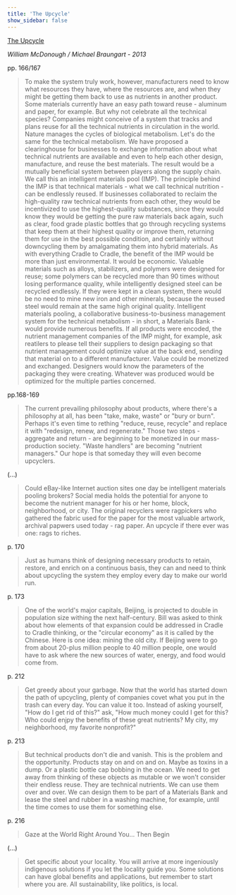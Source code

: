 ```yaml
---
title: 'The Upcycle'
show_sidebar: false
---
```


[The Upcycle](https://www.mcdonough.com/writings/the-upcycle/)

*William McDonough / Michael Braungart - 2013*

pp. 166/167

> To make the system truly work, however, manufacturers need to know what resources they have, where the resources are, and when they might be getting them back to use as nutrients in another product. Some materials currently have an easy path toward reuse - aluminum and paper, for example. But why not celebrate all the technical species? Companies might conceive of a system that tracks and plans reuse for all the technical nutrients in circulation in the world.
> Nature manages the cycles of biological metabolism. Let's do the same for the technical metabolism.
> We have proposed a clearinghouse for businesses to exchange information about what technical nutrients are available and even to help each other design, manufacture, and reuse the best materials. The result would be a mutually beneficial system between players along the supply chain. We call this an intelligent materials pool (IMP).
> The principle behind the IMP is that technical materials - what we call technical nutrition - can be endlessly reused. If businesses collaborated to reclaim the high-quality raw technical nutrients from each other, they would be incentivized to use the highest-quality substances, since they would know they would be getting the pure raw materials back again, such as clear, food grade plastic bottles that go through recycling systems that keep them at their highest quality or improve them, returning them for use in the best possible condition, and certainly without downcycling them by amalgamating them into hybrid materials.
> As with everything Cradle to Cradle, the benefit of the IMP would be more than just environmental. It would be economic. Valuable materials such as alloys, stabilizers, and polymers were designed for reuse; some polymers can be recycled more than 90 times without losing performance quality, while intelligently designed steel can be recycled endlessly. If they were kept in a clean system, there would be no need to mine new iron and other minerals, because the reused steel would remain at the same high original quality.
> Intelligent materials pooling, a collaborative business-to-business management system for the technical metabolism - in short, a Materials Bank - would provide numerous benefits. If all products were encoded, the nutrient management companies of the IMP might, for example, ask reatilers to please tell their suppliers to design packaging so that nutrient management could optimize value at the back end, sending that material on to a different manufacturer. Value could be monetized and exchanged. Designers would know the parameters of the packaging they were creating. Whatever was produced would be optimized for the multiple parties concerned.

pp.168-169

> The current prevailing philosophy about products, where there's a philosophy at all, has been "take, make, waste" or "bury or burn". Perhaps it's even time to rething "reduce, reuse, recycle" and replace it with "redesign, renew, and regenerate."
> Those two steps - aggregate and return - are beginning to be monetized in our mass-production society. "Waste handlers" are becoming "nutrient managers." Our hope is that someday they will even become upcyclers.

(...)

> Could eBay-like Internet auction sites one day be intelligent materials pooling brokers? Social media holds the potential for anyone to become the nutrient manager for his or her home, block, neighborhood, or city. The original recyclers were ragpickers who gathered the fabric used for the paper for the most valuable artwork, archival papwers used today - rag paper. An upcycle if there ever was one: rags to riches.

p. 170

> Just as humans think of designing necessary products to retain, restore, and enrich on a continuous basis, they can and need to think about upcycling the system they employ every day to make our world run.

p. 173

> One of the world's major capitals, Beijing, is projected to double in population size withing the next half-century. Bill was asked to think about how elements of that expansion could be addressed in Cradle to Cradle thinking, or the "circular economy" as it is called by the Chinese. Here is one idea: mining the old city.
> If Beijing were to go from about 20-plus million people to 40 million people, one would have to ask where the new sources of water, energy, and food would come from.

p. 212

> Get greedy about your garbage. Now that the world has started down the path of upcycling, plenty of companies covet what you put in the trash can every day. You can value it too. Instead of asking yourself, "How do I get rid of this?" ask, "How much money could I get for this? Who could enjpy the benefits of these great nutrients? My city, my neighborhood, my favorite nonprofit?"

p. 213

> But technical products don't die and vanish. This is the problem and the opportunity. Products stay on and on and on. Maybe as toxins in a dump. Or a plastic bottle cap bobbing in the ocean. We need to get away from thinking of these objects as mutable or we won't consider their endless reuse. They are technical nutrients. We can use them over and over. We can design them to be part of a Materials Bank and lease the steel and rubber in a washing machine, for example, until the time comes to use them for something else.

p. 216

> Gaze at the World Right Around You... Then Begin

(...)

> Get specific about your locality. You will arrive at more ingeniously indigenous solutions if you let the locality guide you. Some solutions can have global benefits and applications, but remember to start where you are. All sustainability, like politics, is local.



